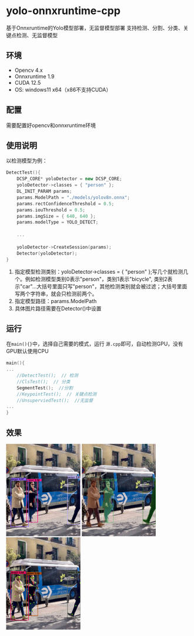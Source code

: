 # yolo-onnxruntime-cpp
基于Onnxruntime的Yolo模型部署，无监督模型部署
支持检测、分割、分类、关键点检测、无监督模型

## 环境
- Opencv 4.x
- Onnxruntime 1.9
- CUDA 12.5
- OS: windows11 x64（x86不支持CUDA）

## 配置
需要配置好opencv和onnxruntime环境

## 使用说明
以检测模型为例：
```cpp
DetectTest(){
    DCSP_CORE* yoloDetector = new DCSP_CORE;
    yoloDetector->classes = { "person" }; 
    DL_INIT_PARAM params;
    params.ModelPath = "./models/yolov8n.onnx";
    params.rectConfidenceThreshold = 0.5;
    params.iouThreshold = 0.5;
    params.imgSize = { 640, 640 };
    params.modelType = YOLO_DETECT;

    ...

    yoloDetector->CreateSession(params);
    Detector(yoloDetector);
}
```


1. 指定模型检测类别：yoloDetector->classes = { "person" };写几个就检测几个。例如检测模型类别0表示"person"，类别1表示"bicycle", 类别2表示"car"...大括号里面只写"person"，其他检测类别就会被过滤；大括号里面写两个字符串，就会只检测前两个。
2. 指定模型路径：params.ModelPath
3. 具体图片路径需要在Detector()中设置


## 运行
在`main(){}`中，选择自己需要的模式，运行 `源.cpp`即可，自动检测GPU，没有GPU默认使用CPU
```cpp
main(){
...
    //DetectTest();  // 检测
    //ClsTest();  // 分类
    SegmentTest();  //分割
    //KeypointTest();  // 关键点检测
    //UnsuperviedTest();  //无监督
...
}
```

## 效果
<p align="left">
  <a href="result_img/result_det.jpg"><img src="result_img/result_det.jpg" style="width:40%; height:40%;"/></a>
    <a href="result_img/result_seg.jpg"><img src="result_img/result_seg.jpg" style="width:40%; height:40%;"/></a>
    <a href="result_img/result_keypoint.jpg"><img src="result_img/result_keypoint.jpg" style="width:40%; height:40%;"/></a>
</p>
